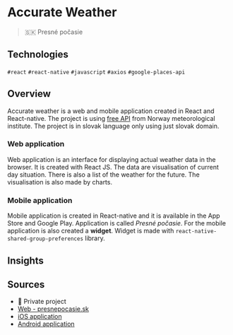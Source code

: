# Accurate Weather
> 🇸🇰 Presné počasie

## Technologies
`#react` `#react-native` `#javascript` `#axios` `#google-places-api`

## Overview
Accurate weather is a web and mobile application created in React and React-native. The project is using [free API](https://www.met.no/en/free-meteorological-data) from Norway meteorological institute. The project is in slovak language only using just slovak domain.

### Web application
Web application is an interface for displaying actual weather data in the browser. It is created with React JS. The data are visualisation of current day situation. There is also a list of the weather for the future. The visualisation is also made by charts.

### Mobile application
Mobile application is created in React-native and it is available in the App Store and Google Play. Application is called *Presné počasie*. For the mobile application is also created a **widget**. Widget is made with `react-native-shared-group-preferences` library.

## Insights

## Sources
  * 🔐 Private project
  * [Web - presnepocasie.sk](https://presnepocasie.sk/)
  * [iOS application](https://apps.apple.com/sk/app/presné-počasie/id1554675152)
  * [Android application](https://play.google.com/store/apps/details?id=sk.presnepocasie)